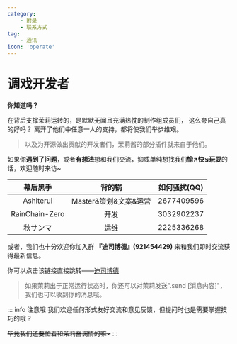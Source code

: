 ```yaml
---
category:
    - 附录
    - 联系方式
tag:
    - 通讯
icon: 'operate'
---
```


# 调戏开发者

**你知道吗？**

在背后支撑茉莉运转的，是默默无闻且充满热忱的制作组成员们，
<span id="develoer_01" title="快、快忘掉！">这么夸自己真的好吗？</span>
离开了他们中任意一人的支持，都将使我们举步维艰。

> 以及为开源做出贡献的开发者们，茉莉酱的部分插件就来自于他们。

如果你**遇到了问题**，或者**有想法**想和我们交流，抑或单纯想找我们**愉↗快↘玩耍**的话，欢迎随时来访~

|幕后黑手|背的锅|如何骚扰(QQ)|
|:-:|:-:|:-:|
|Ashiterui|Master&策划&文案&运营|2677409596|
|RainChain-Zero|开发|3032902237|
|秋サンマ|运维|2225336268|

或者，我们也十分欢迎你加入群 **『迪司博德』(921454429)** 来和我们即时交流获得最新信息。

你可以点击该链接直接跳转——[迪司博德](https://qm.qq.com/cgi-bin/qm/qr?k=zT3VD0Xm5pD0_lY1y29C4ezorhp7baRn&jump_from=webapi")

> 如果茉莉出于正常运行状态时，你还可以对茉莉发送".send [消息内容]"，我们也可以收到你的消息哦。

::: info 注意哦
我们欢迎任何形式友好交流和意见反馈，但提问时也是需要掌握技巧的哦？

~~毕竟我们还要忙着和茉莉酱调情的嘛×~~
:::